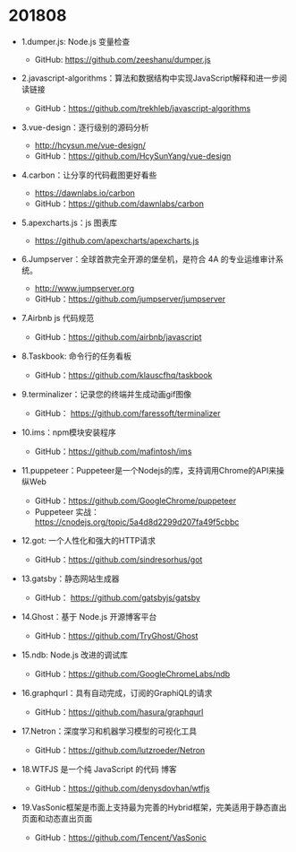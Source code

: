 # 201808

- 1.dumper.js: Node.js 变量检查
  - GitHub: https://github.com/zeeshanu/dumper.js
  
- 2.javascript-algorithms：算法和数据结构中实现JavaScript解释和进一步阅读链接
  - GitHub：https://github.com/trekhleb/javascript-algorithms
  
- 3.vue-design：逐行级别的源码分析 
  - http://hcysun.me/vue-design/
  - GitHub：https://github.com/HcySunYang/vue-design
  
- 4.carbon：让分享的代码截图更好看些
  - https://dawnlabs.io/carbon
  - GitHub：https://github.com/dawnlabs/carbon
  
- 5.apexcharts.js：js 图表库
  - https://github.com/apexcharts/apexcharts.js
  
- 6.Jumpserver：全球首款完全开源的堡垒机，是符合 4A 的专业运维审计系统。 
  - http://www.jumpserver.org
  - GitHub：https://github.com/jumpserver/jumpserver

- 7.Airbnb js 代码规范
  - GitHub：https://github.com/airbnb/javascript

- 8.Taskbook: 命令行的任务看板
  - GitHub：https://github.com/klauscfhq/taskbook
  
- 9.terminalizer：记录您的终端并生成动画gif图像
  - GitHub： https://github.com/faressoft/terminalizer

- 10.ims：npm模块安装程序
  - GitHub：https://github.com/mafintosh/ims

- 11.puppeteer：Puppeteer是一个Nodejs的库，支持调用Chrome的API来操纵Web
  - GitHub：https://github.com/GoogleChrome/puppeteer
  - Puppeteer 实战：https://cnodejs.org/topic/5a4d8d2299d207fa49f5cbbc

- 12.got: 一个人性化和强大的HTTP请求
  - GitHub：https://github.com/sindresorhus/got

- 13.gatsby：静态网站生成器
  - GitHub： https://github.com/gatsbyjs/gatsby
  
- 14.Ghost：基于 Node.js 开源博客平台
  - GitHub：https://github.com/TryGhost/Ghost

- 15.ndb: Node.js 改进的调试库
  - GitHub：https://github.com/GoogleChromeLabs/ndb

- 16.graphqurl：具有自动完成，订阅的GraphiQL的请求
  - GitHub：https://github.com/hasura/graphqurl

- 17.Netron：深度学习和机器学习模型的可视化工具
  - GitHub：https://github.com/lutzroeder/Netron

- 18.WTFJS 是一个纯 JavaScript 的代码 博客
  - GitHub：https://github.com/denysdovhan/wtfjs

- 19.VasSonic框架是市面上支持最为完善的Hybrid框架，完美适用于静态直出页面和动态直出页面
  - GitHub：https://github.com/Tencent/VasSonic






































